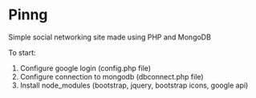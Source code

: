 # Pinng
Simple social networking site made using PHP and MongoDB


To start:
1.  Configure google login (config.php file)
2.  Configure connection to mongodb (dbconnect.php file)
3.  Install node_modules (bootstrap, jquery, bootstrap icons, google api)
